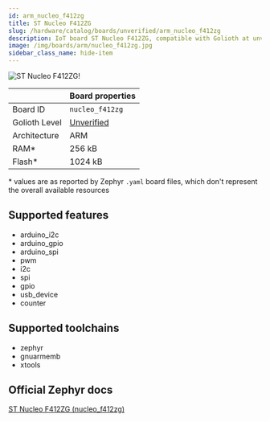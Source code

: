 ```yaml
---
id: arm_nucleo_f412zg
title: ST Nucleo F412ZG
slug: /hardware/catalog/boards/unverified/arm_nucleo_f412zg
description: IoT board ST Nucleo F412ZG, compatible with Golioth at unverified level.
image: /img/boards/arm/nucleo_f412zg.jpg
sidebar_class_name: hide-item
---
```


[//]: # (This is an auto-generated file, do not edit! Changes to it will be lost upon re-generation)

![ST Nucleo F412ZG!](/img/boards/arm/nucleo_f412zg.jpg "ST Nucleo F412ZG")

|                | Board properties     |
| -------------  | -------------------- |
| Board ID       | `nucleo_f412zg` |
| Golioth Level  | [Unverified](/hardware#unverified-boards) |
| Architecture   | ARM |
| RAM*           | 256 kB |
| Flash*         | 1024 kB |

\* values are as reported by Zephyr `.yaml` board files, which don't represent the overall available resources



## Supported features

* arduino_i2c
* arduino_gpio
* arduino_spi
* pwm
* i2c
* spi
* gpio
* usb_device
* counter

## Supported toolchains

* zephyr
* gnuarmemb
* xtools

## Official Zephyr docs

[ST Nucleo F412ZG (nucleo_f412zg)](https://docs.zephyrproject.org/latest/boards/arm/nucleo_f412zg/doc/index.html)
